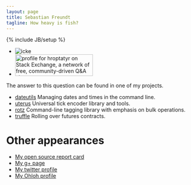 ```yaml
---
layout: page
title: Sebastian Freundt
tagline: How heavy is fish?
---
```

{% include JB/setup %}

<div id="rtop" class="sidebar-widget">
  <div class="sidebar-stack">
    <ul>
      <li><img src="{{ ASSET_PATH }}/images/portrait1.jpeg" alt="icke"/></li>
      <li>
        <a href="http://stackexchange.com/users/c9debc730f104d178747abbdb0c7c059">
          <img src="http://stackexchange.com/users/flair/c9debc730f104d178747abbdb0c7c059.png" width="208" height="58" alt="profile for hroptatyr on Stack Exchange, a network of free, community-driven Q&amp;A sites" title="profile for hroptatyr on Stack Exchange, a network of free, community-driven Q&amp;A sites">
        </a>
      </li>
    </ul>
  </div>
</div>

The answer to this question can be found in one of my projects.

- [dateutils](http://www.fresse.org/dateutils/) Managing dates and times in the command line.
- [uterus](https://github.com/hroptatyr/uterus) Universal tick encoder library and tools.
- [rotz](http://www.fresse.org/rotz/) Command-line tagging library with emphasis on bulk operations.
- [truffle](http://www.fresse.org/truffle/) Rolling over futures contracts.

Other appearances
=================

- [My open source report card](http://osrc.dfm.io/hroptatyr)
- [My g+ page](https://plus.google.com/115345886852655886788)
- [My twitter profile](http://twitter.com/hroptatyr)
- [My Ohloh profile](https://www.ohloh.net/accounts/hroptatyr)



